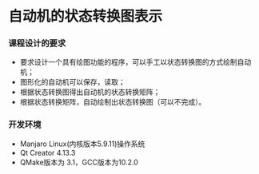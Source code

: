 # 自动机的状态转换图表示



### 课程设计的要求

- 要求设计一个具有绘图功能的程序，可以手工以状态转换图的方式绘制自动机；
- 图形化的自动机可以保存，读取；
- 根据状态转换图得出自动机的状态转换矩阵；
- 根据状态转换矩阵，自动绘制出状态转换图（可以不完成）。

### 开发环境

- Manjaro Linux(内核版本5.9.11)操作系统
-  Qt Creator 4.13.3
- QMake版本为 3.1，GCC版本为10.2.0

